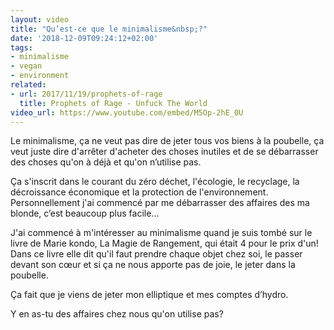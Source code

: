 ```yaml
---
layout: video
title: "Qu’est-ce que le minimalisme&nbsp;?"
date: '2018-12-09T09:24:12+02:00'
tags:
- minimalisme
- vegan
- environment
related:
- url: 2017/11/19/prophets-of-rage
  title: Prophets of Rage - Unfuck The World
video_url: https://www.youtube.com/embed/M5Op-2hE_0U
---
```

Le minimalisme, ça ne veut pas dire de jeter tous vos biens à la poubelle, ça veut juste dire d'arrêter d'acheter des choses inutiles et de se débarrasser des choses qu'on à déjà et qu'on n’utilise pas.

Ça s'inscrit dans le courant du zéro déchet, l'écologie, le recyclage, la décroissance économique et la protection de l'environnement. Personnellement j'ai commencé par me débarrasser des affaires des ma blonde, c’est beaucoup plus facile...

J'ai commencé à m'intéresser au minimalisme quand je suis tombé sur le livre de Marie kondo, La Magie de Rangement, qui était 4 pour le prix d'un! Dans ce livre elle dit qu'il faut prendre chaque objet chez soi, le passer devant son cœur et si ça ne nous apporte pas de joie, le jeter dans la poubelle.

Ça fait que je viens de jeter mon elliptique et mes comptes d’hydro.

Y en as-tu des affaires chez nous qu'on utilise pas?
